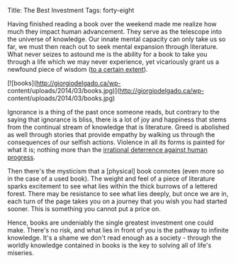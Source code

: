Title: The Best Investment
Tags: forty-eight

Having finished reading a book over the weekend made me realize how much they
impact human advancement. They serve as the telescope into the universe of
knowledge. Our innate mental capacity can only take us so far, we must then
reach out to seek mental expansion through literature. What never seizes to
astound me is the ability for a book to take you through a life which we may
never experience, yet vicariously grant us a newfound piece of wisdom ([to a
certain extent](http://giorgiodelgado.ca/the-siddhartha-effect.html "The
Siddhartha Effect")).

[![books](http://giorgiodelgado.ca/wp-
content/uploads/2014/03/books.jpg)](http://giorgiodelgado.ca/wp-
content/uploads/2014/03/books.jpg)

Ignorance is a thing of the past once someone reads, but contrary to the
saying that ignorance is bliss, there is a lot of joy and happiness that stems
from the continual stream of knowledge that is literature. Greed is abolished
as well through stories that provide empathy by walking us through the
consequences of our selfish actions. Violence in all its forms is painted for
what it is; nothing more than the [irrational deterrence against human
progress](http://giorgiodelgado.ca/wars-broken-window.html "War's Broken
Window").



Then there's the mysticism that a [physical] book connotes (even more so in
the case of a used book). The weight and feel of a piece of literature sparks
excitement to see what lies within the thick burrows of a lettered forest.
There may be resistance to see what lies deeply, but once we are in, each turn
of the page takes you on a journey that you wish you had started sooner. This
is something you cannot put a price on.



Hence, books are undeniably the single greatest investment one could make.
There's no risk, and what lies in front of you is the pathway to infinite
knowledge. It's a shame we don't read enough as a society - through the
worldly knowledge contained in books is the key to solving all of life's
miseries.

